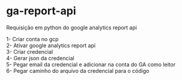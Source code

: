 # ga-report-api
Requisição em python do google analytics report api

1- Criar conta no gcp <br>
2- Ativar google analytics report api<br>
3- Criar credencial<br>
4- Gerar json da credencial<br>
5- Pegar email da credencial e adicionar na conta do GA como leitor<br>
6- Pegar caminho do arquivo da credencial para o código<br>
